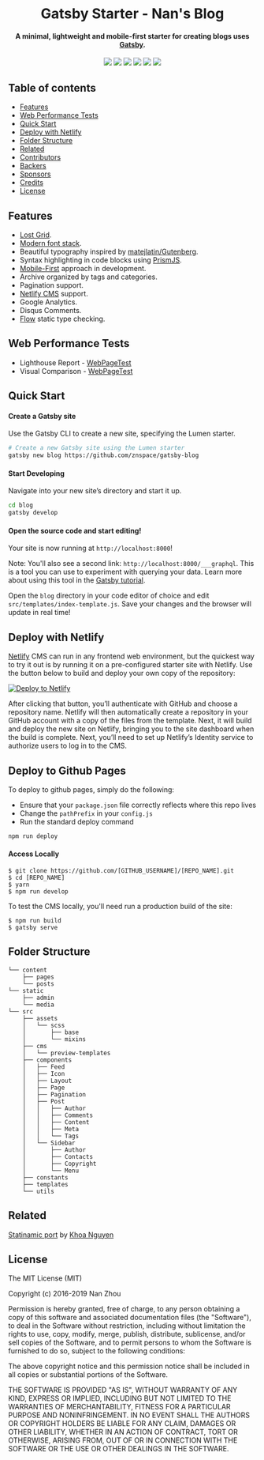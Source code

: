 <h1 align="center">
  Gatsby Starter - Nan's Blog
</h1>

<h4 align="center">
  A minimal, lightweight and mobile-first starter for creating blogs uses <a href="https://github.com/gatsbyjs/gatsby" target="_blank">Gatsby</a>.
</h4>

<p align="center">
    <a target="_blank" href="https://circleci.com/gh/ZNspace/gatsby-blog"><img src="https://circleci.com/gh/ZNspace/gatsby-blog.svg?style=svg"></a>
    <a target="_blank" href="https://travis-ci.com/ZNspace/gatsby-blog/"><img src="https://travis-ci.com/ZNspace/gatsby-blog.svg?branch=master"/></a>
    <a href="https://codecov.io/gh/ZNspace/gatsby-blog"><img src="https://codecov.io/gh/ZNspace/gatsby-blog/branch/master/graph/badge.svg" /></a>
    <a href="https://www.codacy.com/manual/ZNspace/gatsby-blog?utm_source=github.com&amp;utm_medium=referral&amp;utm_content=ZNspace/gatsby-blog&amp;utm_campaign=Badge_Grade"><img src="https://api.codacy.com/project/badge/Grade/e6af4a3ee08e4ed8ac929e65674f1a68"/></a>
    <a href="https://app.fossa.com/projects/git%2Bgithub.com%2FZNspace%2Fgatsby-blog?ref=badge_shield" alt="FOSSA Status"><img src="https://app.fossa.com/api/projects/git%2Bgithub.com%2FZNspace%2Fgatsby-blog.svg?type=shield"/></a>
    <a href="http://github.com/znspace/gatsby-blog" alt="GitHub Actions status"><img src="https://github.com/znspace/gatsby-blog/workflows/Node%20CI/badge.svg"/></a>
</p>

## Table of contents

- [Features](http://github.com/znspace/gatsby-blog#features)
- [Web Performance Tests](http://github.com/znspace/gatsby-blog#web-performance-tests)
- [Quick Start](http://github.com/znspace/gatsby-blog#quick-start)
- [Deploy with Netlify](http://github.com/znspace/gatsby-blog#deploy-with-netlify)
- [Folder Structure](http://github.com/znspace/gatsby-blog#folder-structure)
- [Related](http://github.com/znspace/gatsby-blog#related)
- [Contributors](http://github.com/znspace/gatsby-blog#contributors)
- [Backers](http://github.com/znspace/gatsby-blog#backers)
- [Sponsors](http://github.com/znspace/gatsby-blog#sponsors)
- [Credits](http://github.com/znspace/gatsby-blog#credits)
- [License](http://github.com/znspace/gatsby-blog#license)

## Features

- [Lost Grid](http://lostgrid.org).
- [Modern font stack](https://bitsofco.de/the-new-system-font-stack).
- Beautiful typography inspired by [matejlatin/Gutenberg](https://github.com/matejlatin/Gutenberg).
- Syntax highlighting in code blocks using [PrismJS](http://prismjs.com).
- [Mobile-First](https://medium.com/@mrmrs_/mobile-first-css-48bc4cc3f60f) approach in development.
- Archive organized by tags and categories.
- Pagination support.
- [Netlify CMS](https://www.netlifycms.org) support.
- Google Analytics.
- Disqus Comments.
- [Flow](https://flow.org/) static type checking.

## Web Performance Tests

- Lighthouse Report - [WebPageTest](https://www.webpagetest.org/result/190510_FE_3f2b13d0beed320f477467d433f56f43/)
- Visual Comparison - [WebPageTest](https://www.webpagetest.org/video/compare.php?tests=190510_KZ_1228c343ccf04148619a5d0b89a41f71,190510_RE_b3bfad442f32c690a9f420fe46025b8d,190510_RS_3b5f0bff2d95161351dc6934cadbf1cf,190510_SC_5c458c451941f81b12911ccf4171a817,190510_63_52d5edd8743773815fbacb2e9c66d228,190510_AS_741b29f5af5a6e54980d82826d7bb5bb)

## Quick Start

#### Create a Gatsby site

Use the Gatsby CLI to create a new site, specifying the Lumen starter.

```sh
# Create a new Gatsby site using the Lumen starter
gatsby new blog https://github.com/znspace/gatsby-blog
```

#### Start Developing

Navigate into your new site’s directory and start it up.

```sh
cd blog
gatsby develop
```

#### Open the source code and start editing!

Your site is now running at `http://localhost:8000`!

Note: You'll also see a second link: `http://localhost:8000/___graphql`. This is a tool you can use to experiment with querying your data. Learn more about using this tool in the [Gatsby tutorial](https://www.gatsbyjs.org/tutorial/part-five/#introducing-graphiql).

Open the `blog` directory in your code editor of choice and edit `src/templates/index-template.js`. Save your changes and the browser will update in real time!

## Deploy with Netlify

[Netlify](https://netlify.com) CMS can run in any frontend web environment, but the quickest way to try it out is by running it on a pre-configured starter site with Netlify. Use the button below to build and deploy your own copy of the repository:

<a href="https://app.netlify.com/start/deploy?repository=https://github.com/ZNspace/gatsby-blog" target="_blank"><img src="https://www.netlify.com/img/deploy/button.svg" alt="Deploy to Netlify"></a>

After clicking that button, you’ll authenticate with GitHub and choose a repository name. Netlify will then automatically create a repository in your GitHub account with a copy of the files from the template. Next, it will build and deploy the new site on Netlify, bringing you to the site dashboard when the build is complete. Next, you’ll need to set up Netlify’s Identity service to authorize users to log in to the CMS.

## Deploy to Github Pages

To deploy to github pages, simply do the following:

- Ensure that your `package.json` file correctly reflects where this repo lives
- Change the `pathPrefix` in your `config.js`
- Run the standard deploy command

```sh
npm run deploy
```

#### Access Locally

```
$ git clone https://github.com/[GITHUB_USERNAME]/[REPO_NAME].git
$ cd [REPO_NAME]
$ yarn
$ npm run develop
```

To test the CMS locally, you'll need run a production build of the site:

```
$ npm run build
$ gatsby serve
```

## Folder Structure

```
└── content
    ├── pages
    └── posts
└── static
    ├── admin
    └── media
└── src
    ├── assets
    │   └── scss
    │       ├── base
    │       └── mixins
    ├── cms
    │   └── preview-templates
    ├── components
    │   ├── Feed
    │   ├── Icon
    │   ├── Layout
    │   ├── Page
    │   ├── Pagination
    │   ├── Post
    │   │   ├── Author
    │   │   ├── Comments
    │   │   ├── Content
    │   │   ├── Meta
    │   │   └── Tags
    │   └── Sidebar
    │       ├── Author
    │       ├── Contacts
    │       ├── Copyright
    │       └── Menu
    ├── constants
    ├── templates
    └── utils

```

## Related

[Statinamic port](https://github.com/thangngoc89/statinamic-theme-lumen) by [Khoa Nguyen](https://github.com/thangngoc89)

## License

The MIT License (MIT)

Copyright (c) 2016-2019 Nan Zhou

Permission is hereby granted, free of charge, to any person obtaining a copy
of this software and associated documentation files (the "Software"), to deal
in the Software without restriction, including without limitation the rights
to use, copy, modify, merge, publish, distribute, sublicense, and/or sell
copies of the Software, and to permit persons to whom the Software is
furnished to do so, subject to the following conditions:

The above copyright notice and this permission notice shall be included in all
copies or substantial portions of the Software.

THE SOFTWARE IS PROVIDED "AS IS", WITHOUT WARRANTY OF ANY KIND, EXPRESS OR
IMPLIED, INCLUDING BUT NOT LIMITED TO THE WARRANTIES OF MERCHANTABILITY,
FITNESS FOR A PARTICULAR PURPOSE AND NONINFRINGEMENT. IN NO EVENT SHALL THE
AUTHORS OR COPYRIGHT HOLDERS BE LIABLE FOR ANY CLAIM, DAMAGES OR OTHER
LIABILITY, WHETHER IN AN ACTION OF CONTRACT, TORT OR OTHERWISE, ARISING FROM,
OUT OF OR IN CONNECTION WITH THE SOFTWARE OR THE USE OR OTHER DEALINGS IN THE
SOFTWARE.
